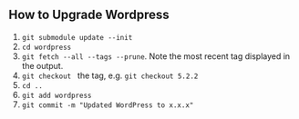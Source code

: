 How to Upgrade Wordpress
------------------------
1. `git submodule update --init`
2. `cd wordpress`
3. `git fetch --all --tags --prune`. Note the most recent tag displayed in the
   output.
6. `git checkout ` the tag, e.g. `git checkout 5.2.2`
7. `cd ..`
8. `git add wordpress`
9. `git commit -m "Updated WordPress to x.x.x"`

